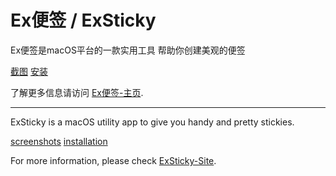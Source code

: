 # Ex便签 / ExSticky

Ex便签是macOS平台的一款实用工具 帮助你创建美观的便签

[截图](https://ex-studio.github.io/ExSticky/index)  [安装](https://ex-studio.github.io/ExSticky/installation)

了解更多信息请访问 [Ex便签-主页](https://ex-studio.github.io/ExSticky/).

---

ExSticky is a macOS utility app to give you handy and pretty stickies.

[screenshots](https://ex-studio.github.io/ExSticky/index)  [installation](https://ex-studio.github.io/ExSticky/installation)

For more information, please check [ExSticky-Site](https://ex-studio.github.io/ExSticky/).
